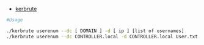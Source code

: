 * [kerbrute](https://github.com/ropnop/kerbrute/releases)

```bash
#Usage

./kerbrute userenum --dc [ DOMAIN ] -d [ ip ] [list of usernames]
./kerbrute userenum --dc CONTROLLER.local -d CONTROLLER.local User.txt
```
